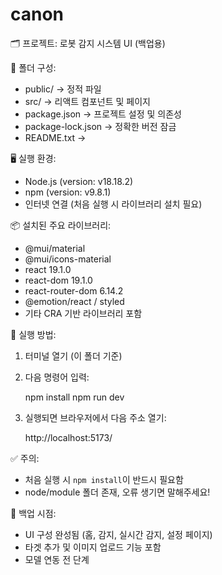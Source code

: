 # canon
🗂️ 프로젝트: 로봇 감지 시스템 UI (백업용)

📁 폴더 구성:
- public/           → 정적 파일
- src/              → 리액트 컴포넌트 및 페이지
- package.json      → 프로젝트 설정 및 의존성
- package-lock.json → 정확한 버전 잠금
- README.txt ->

🖥️ 실행 환경:
- Node.js (version: v18.18.2)
- npm (version: v9.8.1)
- 인터넷 연결 (처음 실행 시 라이브러리 설치 필요)

📦 설치된 주요 라이브러리:
- @mui/material
- @mui/icons-material
- react 19.1.0
- react-dom 19.1.0
- react-router-dom 6.14.2
- @emotion/react / styled
- 기타 CRA 기반 라이브러리 포함

🚀 실행 방법:

1. 터미널 열기 (이 폴더 기준)
2. 다음 명령어 입력:

   npm install
   npm run dev

3. 실행되면 브라우저에서 다음 주소 열기:

   http://localhost:5173/

✅ 주의:
- 처음 실행 시 `npm install`이 반드시 필요함
- node/module 폴더 존재, 오류 생기면 말해주세요!

🧩 백업 시점:
- UI 구성 완성됨 (홈, 감지, 실시간 감지, 설정 페이지)
- 타겟 추가 및 이미지 업로드 기능 포함
- 모델 연동 전 단계
